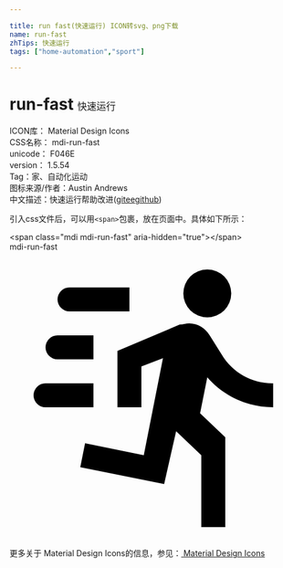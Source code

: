 ```yaml
---

title: run fast(快速运行) ICON转svg、png下载
name: run-fast
zhTips: 快速运行
tags: ["home-automation","sport"]

---
```


# run-fast  <small style="font-size: 60%;font-weight: 100">快速运行</small>


<div class="detail-page">
<p>
<span>
ICON库：
<span class="badge-secondary badge">Material Design Icons</span> 
</span>
<br/>
<span>
CSS名称：
<span class="badge-secondary badge">mdi-run-fast</span> 
</span>
<br/>
<span>
unicode：
<span class="badge-secondary badge">F046E</span> 
<copy-btn content='F046E' btn-title=""></copy-btn>
<copy-btn :content='String.fromCodePoint(parseInt("F046E", 16))' btn-title="复制U"></copy-btn>
</span>
<br/>
<span>
version：
<span class="badge-secondary badge">1.5.54</span> 
</span><br/><span>Tag：<span class="badge-light badge"><router-link to="/tags/home-automation.html">家、自动化</router-link></span><span class="badge-light badge"><router-link to="/tags/sport.html">运动</router-link></span></span>
<br/>
<span>图标来源/作者：<span class="badge-light badge">Austin Andrews</span></span> 
<br/>
<span class="zh-detail">中文描述：<span class="badge-primary badge">快速运行</span><span class="help-link"><span>帮助改进</span>(<a href="https://gitee.com/liuwave/icon-helper/edit/master/json/material/run-fast.json" target="_blank" rel="noopener noreferrer">gitee</a><a href="https://github.com/liuwave/icon-helper/edit/master/json/material/run-fast.json" target="_blank" rel="noopener noreferrer">github</a></span>)</span><br/>
</p>
</div>
<div class="alert alert-dark">
  <i class="mdi mdi-run-fast mdi-48px"></i>
  <i class="mdi mdi-run-fast mdi-36px"></i>
  <i class="mdi mdi-run-fast mdi-24px"></i>
  <i class="mdi mdi-run-fast mdi-18px"></i>
</div>
<div>
  <p>引入css文件后，可以用<code>&lt;span&gt;</code>包裹，放在页面中。具体如下所示：    
  </p>
  <div class="alert alert-primary" style="font-size: 14px">
    &lt;span class="mdi mdi-run-fast" aria-hidden="true"&gt;&lt;/span&gt;
    <copy-btn content='<span class="mdi mdi-run-fast" aria-hidden="true"></span>'></copy-btn>
  </div>
  <div class="alert alert-secondary">
    <i class="mdi mdi-run-fast"
    style="font-size: 24px"
    aria-hidden="true"></i> mdi-run-fast
    <copy-btn content="mdi-run-fast" btn-title="复制图标名称"></copy-btn>
  </div>
</div>
<div id="svg" class="svg-wrap">
<svg xmlns="http://www.w3.org/2000/svg" viewBox="0 0 24 24"><path d="M16.5,5.5A2,2 0 0,0 18.5,3.5A2,2 0 0,0 16.5,1.5A2,2 0 0,0 14.5,3.5A2,2 0 0,0 16.5,5.5M12.9,19.4L13.9,15L16,17V23H18V15.5L15.9,13.5L16.5,10.5C17.89,12.09 19.89,13 22,13V11C20.24,11.03 18.6,10.11 17.7,8.6L16.7,7C16.34,6.4 15.7,6 15,6C14.7,6 14.5,6.1 14.2,6.1L9,8.3V13H11V9.6L12.8,8.9L11.2,17L6.3,16L5.9,18L12.9,19.4M4,9A1,1 0 0,1 3,8A1,1 0 0,1 4,7H7V9H4M5,5A1,1 0 0,1 4,4A1,1 0 0,1 5,3H10V5H5M3,13A1,1 0 0,1 2,12A1,1 0 0,1 3,11H7V13H3Z" /></svg>
</div>
<detail full-name='mdi-run-fast'></detail>
    
<div><p>更多关于 Material Design Icons的信息，参见：<a target="_blank" href="https://iconhelper.cn/material.html"> Material Design Icons</a>
</p></div>
